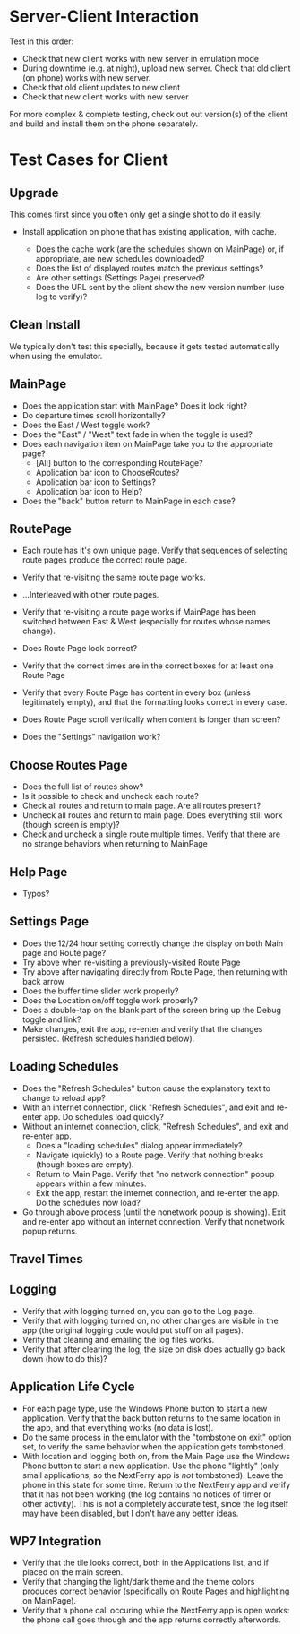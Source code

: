 Server-Client Interaction
=========================

Test in this order:
* Check that new client works with new server in emulation mode
* During downtime (e.g. at night), upload new server.  Check that old client (on phone) works with
  new server.
* Check that old client updates to new client
* Check that new client works with new server

For more complex & complete testing, check out out version(s) of the client and build and install 
them on the phone separately.

Test Cases for Client
=====================

## Upgrade

This comes first since you often only get a single shot to do it easily.

* Install application on phone that has existing application, with cache.

  * Does the cache work (are the schedules shown on MainPage) or, if appropriate, are new schedules downloaded?
  * Does the list of displayed routes match the previous settings?
  * Are other settings (Settings Page) preserved?
  * Does the URL sent by the client show the new version number (use log to verify)?

## Clean Install

We typically don't test this specially, because it gets tested automatically when using
the emulator.

## MainPage

* Does the application start with MainPage?  Does it look right?
* Do departure times scroll horizontally?
* Does the East / West toggle work?
* Does the "East" / "West" text fade in when the toggle is used?
* Does each navigation item on MainPage take you to the appropriate page?
  * [All] button to the corresponding RoutePage?
  * Application bar icon to ChooseRoutes?
  * Application bar icon to Settings?
  * Application bar icon to Help?
* Does the "back" button return to MainPage in each case?

## RoutePage

* Each route has it's own unique page.  Verify that sequences of selecting route pages
  produce the correct route page.
* Verify that re-visiting the same route page works.
* ...Interleaved with other route pages.
* Verify that re-visiting a route page works if MainPage has been switched between East & West
  (especially for routes whose names change).

* Does Route Page look correct?
* Verify that the correct times are in the correct boxes for at least one Route Page
* Verify that every Route Page has content in every box (unless legitimately empty), and
  that the formatting looks correct in every case.
* Does Route Page scroll vertically when content is longer than screen?
* Does the "Settings" navigation work?

## Choose Routes Page

* Does the full list of routes show?
* Is it possible to check and uncheck each route?
* Check all routes and return to main page.  Are all routes present?
* Uncheck all routes and return to main page.  Does everything still work (though screen is empty)?
* Check and uncheck a single route multiple times.  Verify that there are no strange behaviors when
  returning to MainPage

## Help Page

* Typos?

## Settings Page

* Does the 12/24 hour setting correctly change the display on both Main page and Route page?
* Try above when re-visiting a previously-visited Route Page
* Try above after navigating directly from Route Page, then returning with back arrow
* Does the buffer time slider work properly?
* Does the Location on/off toggle work properly?
* Does a double-tap on the blank part of the screen bring up the Debug toggle and link?
* Make changes, exit the app, re-enter and verify that the changes persisted.
(Refresh schedules handled below).

## Loading Schedules

* Does the "Refresh Schedules" button cause the explanatory text to change to reload app?
* With an internet connection, click "Refresh Schedules", and exit and re-enter app.  Do schedules
  load quickly?
* Without an internet connection, click, "Refresh Schedules", and exit and re-enter app.
  * Does a "loading schedules" dialog appear immediately?
  * Navigate (quickly) to a Route page.  Verify that nothing breaks (though boxes are empty).
  * Return to Main Page.  Verify that "no network connection" popup appears within a few minutes.
  * Exit the app, restart the internet connection, and re-enter the app.  Do the schedules now load?
* Go through above process (until the nonetwork popup is showing).  Exit and re-enter app without
  an internet connection.  Verify that nonetwork popup returns.

## Travel Times

## Logging

* Verify that with logging turned on, you can go to the Log page.
* Verify that with logging turned on, no other changes are visible in the app (the original logging
  code would put stuff on all pages).
* Verify that clearing and emailing the log files works.
* Verify that after clearing the log, the size on disk does actually go back down (how to do this)?

## Application Life Cycle

* For each page type, use the Windows Phone button to start a new application.  Verify that the back
  button returns to the same location in the app, and that everything works (no data is lost).
* Do the same process in the emulator with the "tombstone on exit" option set, to verify the same
  behavior when the application gets tombstoned.
* With location and logging both on, from the Main Page use the Windows Phone button to start a new
  application.  Use the phone "lightly" (only small applications, so the NextFerry app is *not* 
  tombstoned).  Leave the phone in this state for some time.  Return to the NextFerry app and verify
  that it has not been working (the log contains no notices of timer or other activity).   This is 
  not a completely accurate test, since the log itself may have been disabled, but I don't have
  any better ideas.

## WP7 Integration
* Verify that the tile looks correct, both in the Applications list, and if placed on the main screen.
* Verify that changing the light/dark theme and the theme colors produces correct behavior (specifically
  on Route Pages and highlighting on MainPage).
* Verify that a phone call occuring while the NextFerry app is open works: the phone call goes through
  and the app returns correctly afterwords.
